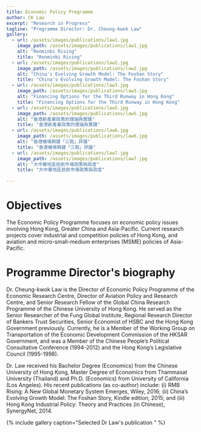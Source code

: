 ```yaml
---
title: Economic Policy Programme
author: CK Law
excerpt: "Research in Progress"
tagline: "Programme Director: Dr. Cheung-kwok Law"
gallery:
  - url: /assets/images/publications/law1.jpg
    image_path: /assets/images/publications/law1.jpg
    alt: "Renminbi Rising"
    title: "Renminbi Rising"
  - url: /assets/images/publications/law2.jpg
    image_path: /assets/images/publications/law2.jpg
    alt: "China's Evolving Growth Model: The Foshan Story"
    title: "China's Evolving Growth Model: The Foshan Story"
  - url: /assets/images/publications/law3.jpg
    image_path: /assets/images/publications/law3.jpg
    alt: "Financing Options for the Third Runway in Hong Kong"
    title: "Financing Options for the Third Runway in Hong Kong"
  - url: /assets/images/publications/law5.jpg
    image_path: /assets/images/publications/law5.jpg
    alt: "香港新產業政策的理論與實踐"
    title: "香港新產業政策的理論與實踐"
  - url: /assets/images/publications/law6.jpg
    image_path: /assets/images/publications/law6.jpg
    alt: "香港機場興建「三跑」評議"
    title: "香港機場興建「三跑」評議"
  - url: /assets/images/publications/law7.jpg
    image_path: /assets/images/publications/law7.jpg
    alt: "大中華地區民航巿場政策與政度"
    title: "大中華地區民航巿場政策與政度"
  
---
```

# Objectives

The Economic Policy Programme focuses on economic policy issues involving Hong Kong, Greater China and Asia-Pacific. Current research projects cover industrial and competition policies of Hong Kong, and aviation and micro-small-medium enterprises (MSME) policies of Asia-Pacific.

# Programme Director's biography
Dr. Cheung-kwok Law is the Director of Economic Policy Programme of the Economic Research Centre, Director of Aviation Policy and Research Centre, and Senior Research Fellow of the Global China Research Programme of the Chinese University of Hong Kong. He served as the Senior Researcher of the Fung Global Institute, Regional Research Director of Bankers Trust Securities, Senior Economist of HSBC and the Hong Kong Government previously.  Currently, he is a Member of the Working Group on Transportation of the Economic Development Commission of the HKSAR Government, and was a Member of the Chinese People’s Political Consultative Conference (1994-2012) and the Hong Kong’s Legislative Council (1995-1998).

Dr. Law received his Bachelor Degree (Economics) from the Chinese University of Hong Kong, Master Degree of Economics from Thammasat University (Thailand) and Ph.D. (Economics) from University of California (Los Angeles).  His recent publications (as co-author) include: (i) RMB Rising: A New Global Monetary System Emerges, Wiley, 2016; (ii) China’s Evolving Growth Model: The Foshan Story, Kindle edition, 2015; and (iii) Hong Kong Industrial Policy:  Theory and Practices (in Chinese), SynergyNet, 2014.

{% include gallery caption="Selected Dr Law's publication " %}